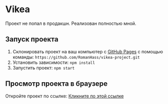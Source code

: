 # Vikea

Проект не попал в продакшн. Реализован полностью мной.
## Запуск проекта 
1. Склонировать проект на ваш компьютер с [GitHub Pages](https://pages.github.com/) с помощью команды:
   `https://github.com/RomanHass/vikea-project.git`
2. Установить зависимости:
   `npm install`
3. Запустить проект:
   `npm start`
## Просмотр проекта в браузере
Откройте проект по ссылке: [Кликните по этой ссылке](romanhass.github.io/vikea-project/)
